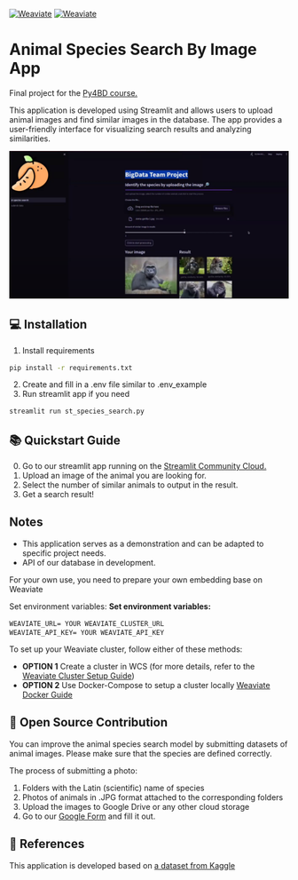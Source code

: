 [![Weaviate](https://img.shields.io/static/v1?label=Built%20with&message=Weaviate&color=green&style=flat-square)](https://weaviate.io/) [![Weaviate](https://img.shields.io/static/v1?label=%20made%20with%20%E2%9D%A4%20for&message=Streamlit&color=red&style=flat-square)](https://streamlit.io/)


# Animal Species Search By Image App
Final project for the [Py4BD course.](https://bigdatateam.org/ru/python-for-big-data) 

This application is developed using Streamlit and allows users to upload animal images and find similar images in the database. The app provides a user-friendly interface for visualizing search results and analyzing similarities.


![Animal Species Search By Image app](AnimalSpeciesSearch.png)

## 💻 Installation

1. Install requirements
```bash
pip install -r requirements.txt
```
2. Create and fill in a .env file similar to .env_example
3. Run streamlit app if you need
```bash
streamlit run st_species_search.py
```

## 📚 Quickstart Guide 

0. Go to our streamlit app running on the [Streamlit Community Cloud.](http://www.example.com)
1. Upload an image of the animal you are looking for.
2. Select the number of similar animals to output in the result.
3. Get a search result!

## Notes

- This application serves as a demonstration and can be adapted to specific project needs.
- API of our database in development.

For your own use, you need to prepare your own embedding base on Weaviate

Set environment variables:
**Set environment variables:**
```
WEAVIATE_URL= YOUR WEAVIATE_CLUSTER_URL
WEAVIATE_API_KEY= YOUR WEAVIATE_API_KEY
```

To set up your Weaviate cluster, follow either of these methods:

- **OPTION 1** Create a cluster in WCS (for more details, refer to the [Weaviate Cluster Setup Guide](https://weaviate.io/developers/wcs/guides/create-instance))
- **OPTION 2** Use Docker-Compose to setup a cluster locally [Weaviate Docker Guide](https://weaviate.io/developers/weaviate/installation/docker-compose)

## 💖 Open Source Contribution
You can improve the animal species search model by submitting datasets of animal images. Please make sure that the species are defined correctly.

The process of submitting a photo:
1. Folders with the Latin (scientific) name of species
2. Photos of animals in .JPG format attached to the corresponding folders
3. Upload the images to Google Drive or any other cloud storage
4. Go to our [Google Form](https://docs.google.com/forms/d/e/1FAIpQLScPs999lGn_cPlfLMHlB9jNZUXgrIwJLTtLG8p8zKsD1bBxJg/viewform?usp=sharing) and fill it out.

## 💾 References
This application is developed based on [a dataset from Kaggle](https://www.kaggle.com/datasets/iamsouravbanerjee/animal-image-dataset-90-different-animals/data)



